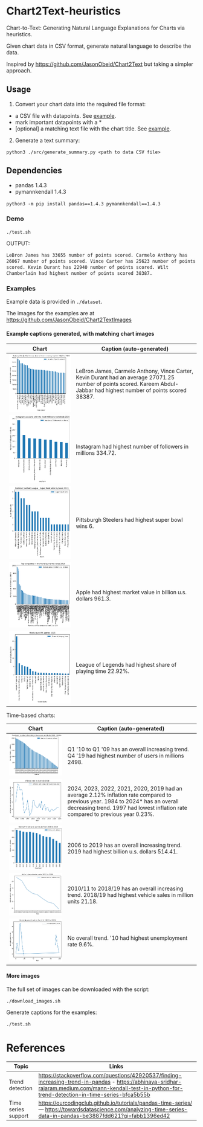 # Chart2Text-heuristics
Chart-to-Text: Generating Natural Language Explanations for Charts via heuristics.

Given chart data in CSV format, generate natural language to describe the data.

Inspired by https://github.com/JasonObeid/Chart2Text but taking a simpler approach.

## Usage

1. Convert your chart data into the required file format:

- a CSV file with datapoints. See [example](./examples/dataset/data/1.csv).
- mark important datapoints with a *
- [optional] a matching text file with the chart title. See [example](./examples/dataset/titles/1.txt).

2. Generate a text summary:

```
python3 ./src/generate_summary.py <path to data CSV file>
```

## Dependencies

- pandas 1.4.3
- pymannkendall 1.4.3

`python3 -m pip install pandas==1.4.3 pymannkendall==1.4.3`

### Demo

```
./test.sh
```

OUTPUT:

```
LeBron James has 33655 number of points scored. Carmelo Anthony has 26067 number of points scored. Vince Carter has 25623 number of points scored. Kevin Durant has 22940 number of points scored. Wilt Chamberlain had highest number of points scored 38387.
```

### Examples

Example data is provided in `./dataset`.

The images for the examples are at https://github.com/JasonObeid/Chart2TextImages

#### Example captions generated, with matching chart images

| Chart | Caption (auto-generated) |
|---|---|
| ![1.png](./examples/images/1.png) | LeBron James, Carmelo Anthony, Vince Carter, Kevin Durant had an average 27071.25 number of points scored. Kareem Abdul-Jabbar had highest number of points scored 38387. |
| ![2.png](./examples/images/2.png) | Instagram had highest number of followers in millions 334.72. |
| ![3.png](./examples/images/3.png) | Pittsburgh Steelers had highest super bowl wins 6. |
| ![4.png](./examples/images/4.png) | Apple had highest market value in billion u.s. dollars 961.3. |
| ![5.png](./examples/images/5.png) | League of Legends had highest share of playing time  22.92%. |

Time-based charts:


| Chart | Caption (auto-generated) |
|---|---|
| ![0.time.png](./examples/images/0.time.png) | Q1 '10 to Q1 '09 has an overall increasing trend. Q4 '19 had highest number of users in millions 2498. |
| ![101.time.png](./examples/images/101.time.png) | 2024, 2023, 2022, 2021, 2020, 2019 had an average 2.12% inflation rate compared to previous year. 1984 to 2024* has an overall decreasing trend. 1997 had lowest inflation rate compared to previous year 0.23%. |
| ![104.time.png](./examples/images/104.time.png) | 2006 to 2019 has an overall increasing trend. 2019 had highest billion u.s. dollars 514.41. |
| ![105.time.png](./examples/images/105.time.png) | 2010/11 to 2018/19 has an overall increasing trend. 2018/19 had highest vehicle sales in million units 21.18. |
| ![115.time.multiple-peaks.png](./examples/images/115.time.multiple-peaks.png) | No overall trend. '10 had highest unemployment rate 9.6%. |

#### More images
The full set of images can be downloaded with the script:

```
./download_images.sh
```

Generate captions for the examples:

```
./test.sh
```

# References

| Topic | Links |
|---|---|
| Trend detection | https://stackoverflow.com/questions/42920537/finding-increasing-trend-in-pandas - https://abhinaya-sridhar-rajaram.medium.com/mann-kendall-test-in-python-for-trend-detection-in-time-series-bfca5b55b |
| Time series support | https://ourcodingclub.github.io/tutorials/pandas-time-series/ — https://towardsdatascience.com/analyzing-time-series-data-in-pandas-be3887fdd621?gi=fabb1396ed42 |
